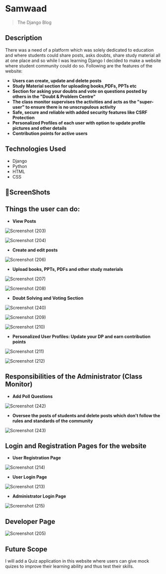 # Samwaad
> The Django Blog


## Description

There was a need of a platform which was solely dedicated to education and where students could share posts, asks doubts, share study material all at one place and so while I was learning Django I decided to make a website where student community could do so. Following are the features of the website:

* **Users can create, update and delete posts**
* **Study Material section for uploading books,PDFs, PPTs etc**
* **Section for asking your doubts and vote on questions posted by others in the "Doubt & Problem Centre"**
* **The class monitor supervises the activities and acts as the "super-user" to ensure there is no unscrupulous activity**
* **Safe, secure and reliable with added security features like CSRF Protection**
* **Personalized Profiles of each user with option to update profile pictures and other details**
* **Contribution points for active users**

## Technologies Used

* Django 
* Python
* HTML 
* CSS  


## 📸ScreenShots

## Things the user can do:

* **View Posts**


![Screenshot (203)](https://user-images.githubusercontent.com/51885421/100226724-203cbe00-2f46-11eb-8198-dc9fd950d0c1.png)



![Screenshot (204)](https://user-images.githubusercontent.com/51885421/100226747-2b8fe980-2f46-11eb-8059-86d48d615f4c.png)



* **Create and edit posts**


![Screenshot (206)](https://user-images.githubusercontent.com/51885421/100227376-12d40380-2f47-11eb-866b-8d4960a42c93.png)


* **Upload books, PPTs, PDFs and other study materials** 


![Screenshot (207)](https://user-images.githubusercontent.com/51885421/100227640-73fbd700-2f47-11eb-8ed8-5085ebb8bf42.png)


![Screenshot (208)](https://user-images.githubusercontent.com/51885421/100227776-aa395680-2f47-11eb-931e-14595fef2a1e.png)


* **Doubt Solving and Voting Section**
 
 
![Screenshot (240)](https://user-images.githubusercontent.com/51885421/100228277-714db180-2f48-11eb-96ba-6cd5878e9267.png)


![Screenshot (209)](https://user-images.githubusercontent.com/51885421/100227886-e10f6c80-2f47-11eb-85a8-3993a83dde2c.png)


![Screenshot (210)](https://user-images.githubusercontent.com/51885421/100227895-e4a2f380-2f47-11eb-9790-913022cd962e.png)



* **Personalized User Profiles: Update your DP and earn contribution points**


![Screenshot (211)](https://user-images.githubusercontent.com/51885421/100228115-3186ca00-2f48-11eb-9429-f52bd159fa3c.png)


![Screenshot (212)](https://user-images.githubusercontent.com/51885421/100228105-2f247000-2f48-11eb-84fc-651bb656cb31.png)


## Responsibilities of the Administrator (Class Monitor)


* **Add Poll Questions** 


![Screenshot (242)](https://user-images.githubusercontent.com/51885421/100228432-ae19a880-2f48-11eb-8f69-73cc7adfda32.png)



* **Oversee the posts of students and delete posts which don't follow the rules and standards of the community**



![Screenshot (243)](https://user-images.githubusercontent.com/51885421/100228435-b07c0280-2f48-11eb-8734-558fa4386608.png)


## Login and Registration Pages for the website


* **User Registration Page**


![Screenshot (214)](https://user-images.githubusercontent.com/51885421/100229016-97278600-2f49-11eb-86b9-9e364b00af58.png)



* **User Login Page**


![Screenshot (213)](https://user-images.githubusercontent.com/51885421/100228973-870fa680-2f49-11eb-916b-cad6956654bc.png)





* **Administrator Login Page**


![Screenshot (215)](https://user-images.githubusercontent.com/51885421/100228994-8c6cf100-2f49-11eb-8476-f9e2bb36e9a6.png)


## Developer Page


![Screenshot (205)](https://user-images.githubusercontent.com/51885421/100254138-f09ead80-2f67-11eb-9d54-d56e5b8143d2.png)



## Future Scope

I will add a Quiz application in this website where users can give mock quizes to improve their learning ability and thus test their skills.

